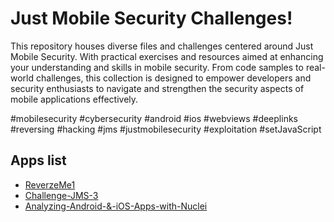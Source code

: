 # Just Mobile Security Challenges!

This repository houses diverse files and challenges centered around Just Mobile Security. With practical exercises and resources aimed at enhancing your understanding and skills in mobile security. From code samples to real-world challenges, this collection is designed to empower developers and security enthusiasts to navigate and strengthen the security aspects of mobile applications effectively.

#mobilesecurity #cybersecurity #android #ios #webviews #deeplinks #reversing #hacking #jms #justmobilesecurity #exploitation #setJavaScript

## Apps list

- [ReverzeMe1](ReverzeMe1/README.md)
- [Challenge-JMS-3](Challenge-JMS-3/README.md)
- [Analyzing-Android-&-iOS-Apps-with-Nuclei](Analyzing-Android-&-iOS-Apps-with-Nuclei/README.md)
